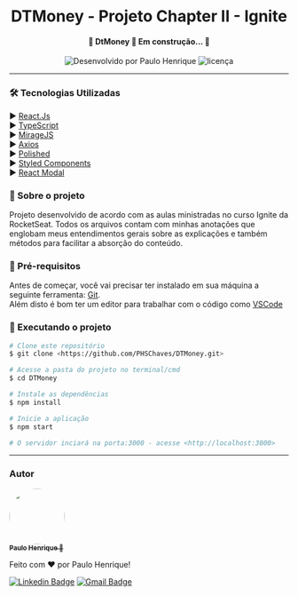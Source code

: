 <h1 align="center">
DTMoney - Projeto Chapter II - Ignite
</h1>

<h4 align="center"> 
	🚧 DtMoney 🚀 Em construção... 🚧
</h4>

<p align="center">
  <img alt="Desenvolvido por Paulo Henrique" src="https://img.shields.io/badge/Desenvolvido%20por-Paulo Henrique-%237519C1?style=for-the-badge">
  <img alt="licença" src="https://img.shields.io/bower/l/mi?label=Licen%C3%A7a&style=for-the-badge"/>
</p>

<hr>

### 🛠 Tecnologias Utilizadas

:arrow_forward: [React.Js](https://pt-br.reactjs.org/) <br>
:arrow_forward: [TypeScript](https://www.typescriptlang.org/) <br>
:arrow_forward: [MirageJS](https://miragejs.com/)<br>
:arrow_forward: [Axios](https://github.com/axios/axios)<br>
:arrow_forward: [Polished](https://polished.js.org/docs/)<br>
:arrow_forward: [Styled Components](https://styled-components.com/)<br>
:arrow_forward: [React Modal](https://www.npmjs.com/package/react-modal)


### :rotating_light: Sobre o projeto

<p> Projeto desenvolvido de acordo com as aulas ministradas no curso Ignite da RocketSeat. Todos os arquivos contam com minhas anotações que englobam meus entendimentos gerais sobre as explicações e também métodos para facilitar a absorção do conteúdo. <p/>

### :checkered_flag: Pré-requisitos

Antes de começar, você vai precisar ter instalado em sua máquina a seguinte ferramenta:
[Git](https://git-scm.com).<br>
Além disto é bom ter um editor para trabalhar com o código como [VSCode](https://code.visualstudio.com/)

### 🎲 Executando o projeto

```bash
# Clone este repositório
$ git clone <https://github.com/PHSChaves/DTMoney.git>

# Acesse a pasta do projeto no terminal/cmd
$ cd DTMoney

# Instale as dependências
$ npm install

# Inicie a aplicação
$ npm start

# O servidor inciará na porta:3000 - acesse <http://localhost:3000>
```
<hr>

### Autor

<a href="https://github.com/PHSChaves">
 <img style="border-radius: 100%;" src="https://scontent.fgru6-1.fna.fbcdn.net/v/t1.6435-9/157599609_451316492729739_6991107159592866136_n.jpg?_nc_cat=107&ccb=1-3&_nc_sid=09cbfe&_nc_ohc=cqVfmICWNhsAX96ASMP&_nc_ht=scontent.fgru6-1.fna&oh=01f7d479cb4704cfcc7c21b874568e6b&oe=60E9C332" width="100px;" alt=""/>
 <br />
 <sub><b>Paulo Henrique 🚀</b></sub></a>


Feito com ❤️ por Paulo Henrique!

[![Linkedin Badge](https://img.shields.io/badge/-Paulo&nbsp;Henrique-blue?style=flat-square&logo=Linkedin&logoColor=white&link=https://www.linkedin.com/in/paulohschaves/)](https://www.linkedin.com/in/paulohschaves/) 
[![Gmail Badge](https://img.shields.io/badge/-PHSennesC@gmail.com-c14438?style=flat-square&logo=Gmail&logoColor=white&link=mailto:PHSennesC@gmail.com)](mailto:PHSennesC@gmail.com)
